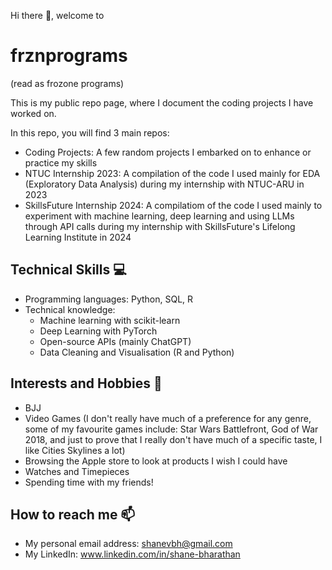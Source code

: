 Hi there 👋, welcome to 
# frznprograms #
(read as frozone programs)

This is my public repo page, where I document the coding projects I have worked on. 

In this repo, you will find 3 main repos: 
- Coding Projects: A few random projects I embarked on to enhance or practice my skills
- NTUC Internship 2023: A compilation of the code I used mainly for EDA (Exploratory Data Analysis) during my internship with NTUC-ARU in 2023
- SkillsFuture Internship 2024: A compilatiom of the code I used mainly to experiment with machine learning, deep learning and using LLMs through API calls during my internship with SkillsFuture's Lifelong Learning Institute in 2024

## Technical Skills 💻 ##
- Programming languages: Python, SQL, R
- Technical knowledge:
  - Machine learning with scikit-learn
  - Deep Learning with PyTorch
  - Open-source APIs (mainly ChatGPT)
  - Data Cleaning and Visualisation (R and Python)

## Interests and Hobbies 🥋 ##
- BJJ
- Video Games (I don't really have much of a preference for any genre, some of my favourite games include: Star Wars Battlefront, God of War 2018, and just to prove that I really don't have much of a specific taste, I like Cities Skylines a lot)
- Browsing the Apple store to look at products I wish I could have
- Watches and Timepieces
- Spending time with my friends!

## How to reach me 📫 ##
- My personal email address: shanevbh@gmail.com
- My LinkedIn: www.linkedin.com/in/shane-bharathan

<!--
**frznprograms/frznprograms** is a ✨ _special_ ✨ repository because its `README.md` (this file) appears on your GitHub profile.

Here are some ideas to get you started:

- 🔭 I’m currently working on ...
- 🌱 I’m currently learning ...
- 👯 I’m looking to collaborate on ...
- 🤔 I’m looking for help with ...
- 💬 Ask me about ...
- 📫 How to reach me: ...
- 😄 Pronouns: ...
- ⚡ Fun fact: ...
-->
